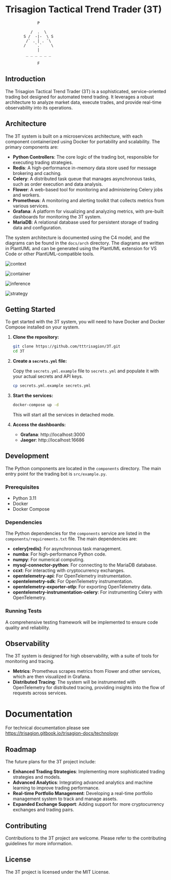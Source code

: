 # Trisagion Tactical Trend Trader (3T)

```
              P

           /  .  \
        S /  -|-  \ S 
         /` . | . `\
        /    `.`    \
              |   
         _ _ _ _ _ _

              F
```

## Introduction

The Trisagion Tactical Trend Trader (3T) is a sophisticated, service-oriented trading bot designed for automated trend trading. It leverages a robust architecture to analyze market data, execute trades, and provide real-time observability into its operations.

## Architecture

The 3T system is built on a microservices architecture, with each component containerized using Docker for portability and scalability. The primary components are:

- **Python Controllers**: The core logic of the trading bot, responsible for executing trading strategies.
- **Redis**: A high-performance in-memory data store used for message brokering and caching.
- **Celery**: A distributed task queue that manages asynchronous tasks, such as order execution and data analysis.
- **Flower**: A web-based tool for monitoring and administering Celery jobs and workers.
- **Prometheus**: A monitoring and alerting toolkit that collects metrics from various services.
- **Grafana**: A platform for visualizing and analyzing metrics, with pre-built dashboards for monitoring the 3T system.
- **MariaDB**: A relational database used for persistent storage of trading data and configuration.

The system architecture is documented using the C4 model, and the diagrams can be found in the `docs/arch` directory. The diagrams are written in PlantUML and can be generated using the PlantUML extension for VS Code or other PlantUML-compatible tools.


![context](https://www.plantuml.com/plantuml/proxy?cache=no&src=https://raw.githubusercontent.com/tttrisagion/3T/refs/heads/main/docs/arch/level-1-context.puml)

![container](https://www.plantuml.com/plantuml/proxy?cache=no&src=https://raw.githubusercontent.com/tttrisagion/3T/refs/heads/main/docs/arch/level-2-container.puml)

![inference](https://www.plantuml.com/plantuml/proxy?cache=no&src=https://raw.githubusercontent.com/tttrisagion/3T/refs/heads/main/docs/arch/level-3-inference.puml)

![strategy](https://www.plantuml.com/plantuml/proxy?cache=no&src=https://raw.githubusercontent.com/tttrisagion/3T/refs/heads/main/docs/arch/level-3-strategy-runner.puml)

## Getting Started

To get started with the 3T system, you will need to have Docker and Docker Compose installed on your system.

1. **Clone the repository:**

   ```bash
   git clone https://github.com/tttrisagion/3T.git
   cd 3T
   ```

2. **Create a `secrets.yml` file:**

   Copy the `secrets.yml.example` file to `secrets.yml` and populate it with your actual secrets and API keys.

   ```bash
   cp secrets.yml.example secrets.yml
   ```

3. **Start the services:**

   ```bash
   docker-compose up -d
   ```

   This will start all the services in detached mode.

4. **Access the dashboards:**

   - **Grafana**: http://localhost:3000
   - **Jaeger**: http://localhost:16686

## Development

The Python components are located in the `components` directory. The main entry point for the trading bot is `src/example.py`.

### Prerequisites

- Python 3.11
- Docker
- Docker Compose

### Dependencies

The Python dependencies for the `components` service are listed in the `components/requirements.txt` file. The main dependencies are:

- **celery[redis]**: For asynchronous task management.
- **numba**: For high-performance Python code.
- **numpy**: For numerical computing.
- **mysql-connector-python**: For connecting to the MariaDB database.
- **ccxt**: For interacting with cryptocurrency exchanges.
- **opentelemetry-api**: For OpenTelemetry instrumentation.
- **opentelemetry-sdk**: For OpenTelemetry instrumentation.
- **opentelemetry-exporter-otlp**: For exporting OpenTelemetry data.
- **opentelemetry-instrumentation-celery**: For instrumenting Celery with OpenTelemetry.

### Running Tests

A comprehensive testing framework will be implemented to ensure code quality and reliability.

## Observability

The 3T system is designed for high observability, with a suite of tools for monitoring and tracing.

- **Metrics**: Prometheus scrapes metrics from Flower and other services, which are then visualized in Grafana.
- **Distributed Tracing**: The system will be instrumented with OpenTelemetry for distributed tracing, providing insights into the flow of requests across services.

# Documentation

For technical documentation please see https://trisagion.gitbook.io/trisagion-docs/technology

## Roadmap

The future plans for the 3T project include:

- **Enhanced Trading Strategies**: Implementing more sophisticated trading strategies and models.
- **Advanced Analytics**: Integrating advanced analytics and machine learning to improve trading performance.
- **Real-time Portfolio Management**: Developing a real-time portfolio management system to track and manage assets.
- **Expanded Exchange Support**: Adding support for more cryptocurrency exchanges and trading pairs.

## Contributing

Contributions to the 3T project are welcome. Please refer to the contributing guidelines for more information.

## License

The 3T project is licensed under the MIT License.

